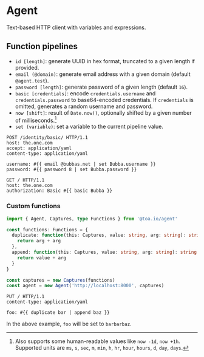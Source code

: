 # Agent

Text-based HTTP client with variables and expressions.

## Function pipelines

- `id [length]`: generate UUID in hex format, truncated to a given length if provided.
- `email (@domain)`: generate email address with a given domain (default `@agent.test`).
- `password [length]`: generate password of a given length (default `16`).
- `basic [credentials]`: encode `credentials.username` and `credentials.password` to base64-encoded
  credentials.
  If `credentials` is omitted, generates a random username and password.
- `now [shift]`: result of `Date.now()`, optionally shifted by a given number of milliseconds.[^1]
- `set (variable)`: set a variable to the current pipeline value.

```http
POST /identity/basic/ HTTP/1.1
host: the.one.com
accept: application/yaml
content-type: application/yaml

username: #{{ email @bubbas.net | set Bubba.username }}
password: #{{ password 8 | set Bubba.password }}
```

```http
GET / HTTP/1.1
host: the.one.com
authorization: Basic #{{ basic Bubba }}
```

### Custom functions

```typescript
import { Agent, Captures, type Functions } from '@toa.io/agent'

const functions: Functions = {
  duplicate: function(this: Captures, value: string, arg: string): string {
    return arg + arg
  },
  append: function(this: Captures, value: string, arg: string): string {
    return value + arg
  }
}

const captures = new Captures(functions)
const agent = new Agent('http://localhost:8000', captures)
```

```http request
PUT / HTTP/1.1
content-type: application/yaml

foo: #{{ duplicate bar | append baz }}
```

In the above example, `foo` will be set to `barbarbaz`.

[^1]: Also supports some human-readable values like `now -1d`, `now +1h`. Supported units
are `ms`, `s`, `sec`, `m`, `min`, `h`, `hr`, `hour`, `hours`, `d`, `day`, `days`.
